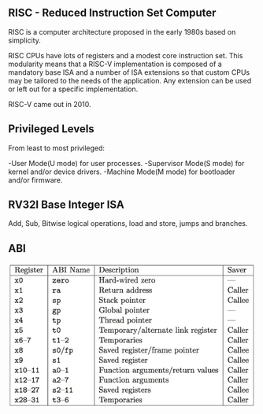 ## RISC - Reduced Instruction Set Computer

RISC is a computer architecture proposed in the early 1980s based on simplicity.

RISC CPUs have lots of registers and a modest core instruction set. This modularity means that a RISC-V implementation is composed of a mandatory base ISA and a number of ISA extensions so that custom CPUs may be tailored to the needs of the application. Any extension can be used or left out for a specific implementation. 

RISC-V came out in 2010.

## Privileged Levels

From least to most privileged:

-User Mode(U mode) for user processes.
-Supervisor Mode(S mode) for kernel and/or device drivers.
-Machine Mode(M mode) for bootloader and/or firmware.

## RV32I Base Integer ISA
Add, Sub, Bitwise logical operations, load and store, jumps and branches.

## ABI

![alt text](image.png)